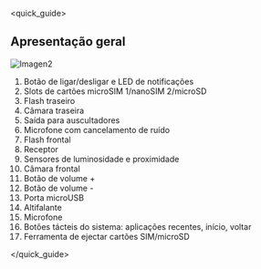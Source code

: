 <quick_guide>

## Apresentação geral

![Imagen2](http://static.energysistem.com/images/manuals/39725/569d05f812179.jpg)

1.	Botão de ligar/desligar e LED de notificações
2.	Slots de cartões microSIM 1/nanoSIM 2/microSD
3.	Flash traseiro
4.	Câmara traseira
5.	Saída para auscultadores
6.	Microfone com cancelamento de ruído
7.	Flash frontal
8.	Receptor
9.	Sensores de luminosidade e proximidade
10.	Câmara frontal
11.	Botão de volume +
12.	Botão de volume -
13.	Porta microUSB
14.	Altifalante
15.	Microfone
16.	Botões tácteis do sistema: aplicações recentes, início, voltar
17.	Ferramenta de ejectar cartões SIM/microSD

</quick_guide>
